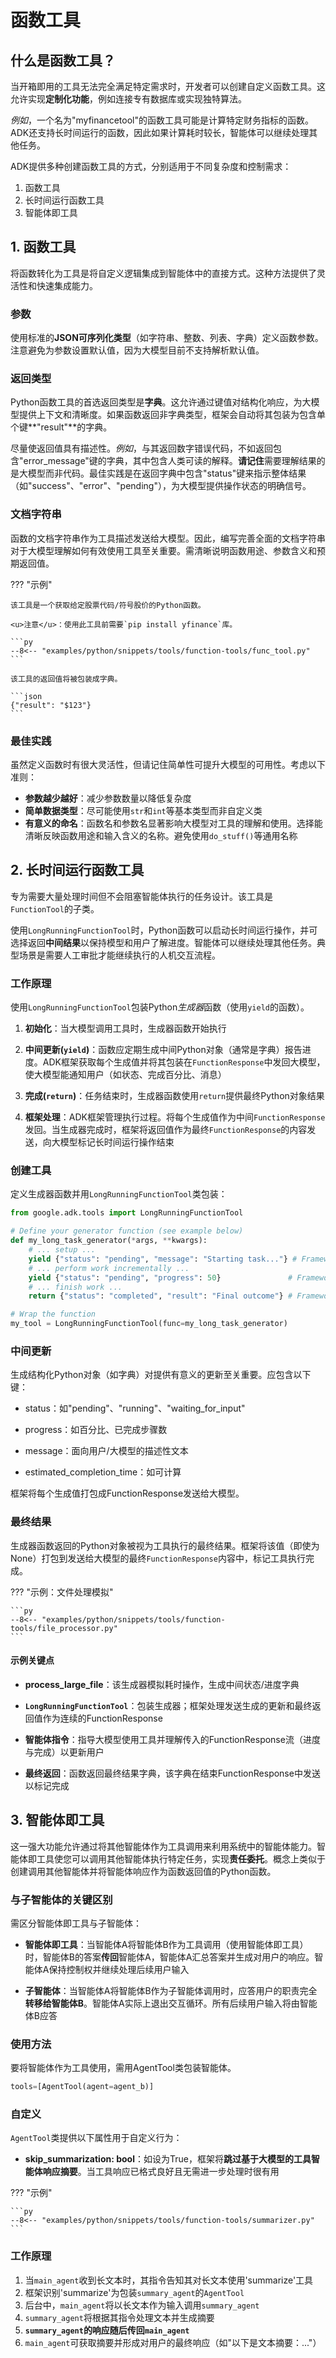 # 函数工具

## 什么是函数工具？

当开箱即用的工具无法完全满足特定需求时，开发者可以创建自定义函数工具。这允许实现**定制化功能**，例如连接专有数据库或实现独特算法。

*例如*，一个名为"myfinancetool"的函数工具可能是计算特定财务指标的函数。ADK还支持长时间运行的函数，因此如果计算耗时较长，智能体可以继续处理其他任务。

ADK提供多种创建函数工具的方式，分别适用于不同复杂度和控制需求：

1. 函数工具
2. 长时间运行函数工具
3. 智能体即工具

## 1. 函数工具

将函数转化为工具是将自定义逻辑集成到智能体中的直接方式。这种方法提供了灵活性和快速集成能力。

### 参数

使用标准的**JSON可序列化类型**（如字符串、整数、列表、字典）定义函数参数。注意避免为参数设置默认值，因为大模型目前不支持解析默认值。

### 返回类型

Python函数工具的首选返回类型是**字典**。这允许通过键值对结构化响应，为大模型提供上下文和清晰度。如果函数返回非字典类型，框架会自动将其包装为包含单个键**"result"**的字典。

尽量使返回值具有描述性。*例如*，与其返回数字错误代码，不如返回包含"error_message"键的字典，其中包含人类可读的解释。**请记住**需要理解结果的是大模型而非代码。最佳实践是在返回字典中包含"status"键来指示整体结果（如"success"、"error"、"pending"），为大模型提供操作状态的明确信号。

### 文档字符串

函数的文档字符串作为工具描述发送给大模型。因此，编写完善全面的文档字符串对于大模型理解如何有效使用工具至关重要。需清晰说明函数用途、参数含义和预期返回值。

??? "示例"

    该工具是一个获取给定股票代码/符号股价的Python函数。

    <u>注意</u>：使用此工具前需要`pip install yfinance`库。

    ```py
    --8<-- "examples/python/snippets/tools/function-tools/func_tool.py"
    ```

    该工具的返回值将被包装成字典。

    ```json
    {"result": "$123"}
    ```

### 最佳实践

虽然定义函数时有很大灵活性，但请记住简单性可提升大模型的可用性。考虑以下准则：

* **参数越少越好**：减少参数数量以降低复杂度  
* **简单数据类型**：尽可能使用`str`和`int`等基本类型而非自定义类  
* **有意义的命名**：函数名和参数名显著影响大模型对工具的理解和使用。选择能清晰反映函数用途和输入含义的名称。避免使用`do_stuff()`等通用名称  

## 2. 长时间运行函数工具

专为需要大量处理时间但不会阻塞智能体执行的任务设计。该工具是`FunctionTool`的子类。

使用`LongRunningFunctionTool`时，Python函数可以启动长时间运行操作，并可选择返回**中间结果**以保持模型和用户了解进度。智能体可以继续处理其他任务。典型场景是需要人工审批才能继续执行的人机交互流程。

### 工作原理

使用`LongRunningFunctionTool`包装Python*生成器*函数（使用`yield`的函数）。

1. **初始化**：当大模型调用工具时，生成器函数开始执行

2. **中间更新(`yield`)**：函数应定期生成中间Python对象（通常是字典）报告进度。ADK框架获取每个生成值并将其包装在`FunctionResponse`中发回大模型，使大模型能通知用户（如状态、完成百分比、消息）

3. **完成(`return`)**：任务结束时，生成器函数使用`return`提供最终Python对象结果

4. **框架处理**：ADK框架管理执行过程。将每个生成值作为中间`FunctionResponse`发回。当生成器完成时，框架将返回值作为最终`FunctionResponse`的内容发送，向大模型标记长时间运行操作结束

### 创建工具

定义生成器函数并用`LongRunningFunctionTool`类包装：

```py
from google.adk.tools import LongRunningFunctionTool

# Define your generator function (see example below)
def my_long_task_generator(*args, **kwargs):
    # ... setup ...
    yield {"status": "pending", "message": "Starting task..."} # Framework sends this as FunctionResponse
    # ... perform work incrementally ...
    yield {"status": "pending", "progress": 50}               # Framework sends this as FunctionResponse
    # ... finish work ...
    return {"status": "completed", "result": "Final outcome"} # Framework sends this as final FunctionResponse

# Wrap the function
my_tool = LongRunningFunctionTool(func=my_long_task_generator)
```

### 中间更新

生成结构化Python对象（如字典）对提供有意义的更新至关重要。应包含以下键：

* status：如"pending"、"running"、"waiting_for_input"

* progress：如百分比、已完成步骤数

* message：面向用户/大模型的描述性文本

* estimated_completion_time：如可计算

框架将每个生成值打包成FunctionResponse发送给大模型。

### 最终结果

生成器函数返回的Python对象被视为工具执行的最终结果。框架将该值（即使为None）打包到发送给大模型的最终`FunctionResponse`内容中，标记工具执行完成。

??? "示例：文件处理模拟"

    ```py
    --8<-- "examples/python/snippets/tools/function-tools/file_processor.py"
    ```

#### 示例关键点

* **process_large_file**：该生成器模拟耗时操作，生成中间状态/进度字典

* **`LongRunningFunctionTool`**：包装生成器；框架处理发送生成的更新和最终返回值作为连续的FunctionResponse

* **智能体指令**：指导大模型使用工具并理解传入的FunctionResponse流（进度与完成）以更新用户

* **最终返回**：函数返回最终结果字典，该字典在结束FunctionResponse中发送以标记完成

## 3. 智能体即工具

这一强大功能允许通过将其他智能体作为工具调用来利用系统中的智能体能力。智能体即工具使您可以调用其他智能体执行特定任务，实现**责任委托**。概念上类似于创建调用其他智能体并将智能体响应作为函数返回值的Python函数。

### 与子智能体的关键区别

需区分智能体即工具与子智能体：

* **智能体即工具**：当智能体A将智能体B作为工具调用（使用智能体即工具）时，智能体B的答案**传回**智能体A，智能体A汇总答案并生成对用户的响应。智能体A保持控制权并继续处理后续用户输入  

* **子智能体**：当智能体A将智能体B作为子智能体调用时，应答用户的职责完全**转移给智能体B**。智能体A实际上退出交互循环。所有后续用户输入将由智能体B应答

### 使用方法

要将智能体作为工具使用，需用AgentTool类包装智能体。

```py
tools=[AgentTool(agent=agent_b)]
```

### 自定义

`AgentTool`类提供以下属性用于自定义行为：

* **skip_summarization: bool**：如设为True，框架将**跳过基于大模型的工具智能体响应摘要**。当工具响应已格式良好且无需进一步处理时很有用

??? "示例"

    ```py
    --8<-- "examples/python/snippets/tools/function-tools/summarizer.py"
    ```

### 工作原理

1. 当`main_agent`收到长文本时，其指令告知其对长文本使用'summarize'工具  
2. 框架识别'summarize'为包装`summary_agent`的`AgentTool`  
3. 后台中，`main_agent`将以长文本作为输入调用`summary_agent`  
4. `summary_agent`将根据其指令处理文本并生成摘要  
5. **`summary_agent`的响应随后传回`main_agent`**  
6. `main_agent`可获取摘要并形成对用户的最终响应（如"以下是文本摘要：..."）